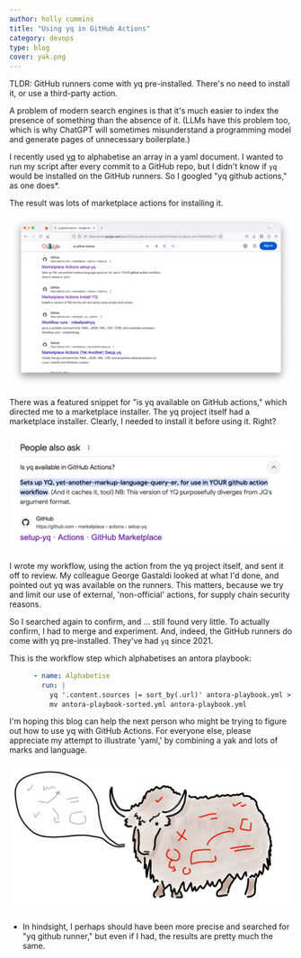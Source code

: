 ```yaml
---
author: holly cummins
title: "Using yq in GitHub Actions"
category: devops
type: blog
cover: yak.png
---
```


TLDR: GitHub runners come with yq pre-installed. There's no need to install it, or use a third-party action.


A problem of modern search engines is that it's much easier to index the presence of something than the absence of it. 
(LLMs have this problem too, which is why ChatGPT will sometimes misunderstand a programming model and generate pages of unnecessary boilerplate.)

I recently used [yq](https://mikefarah.gitbook.io/yq) to alphabetise an array in a yaml document. 
I wanted to run my script after every commit to a GitHub repo, but I didn't know if `yq` would be installed on the GitHub runners.
So I googled "yq github actions," as one does*.

The result was lots of marketplace actions for installing it.

![a page of search results for marketplace actions](search-results.png)   

There was a featured snippet for "is yq available on GitHub actions," which directed me to a marketplace installer. 
The yq project itself had a marketplace installer. Clearly, I needed to install it before using it. Right?

![a github answer for Is yq available in GitHub Actions?](snippet.png)   

I wrote my workflow, using the action from the yq project itself, and sent it off to review. My colleague George Gastaldi looked at what I'd done, and pointed out yq was available on the runners. This matters, because we try and limit our use of external, 'non-official' actions, for supply chain security reasons. 

So I searched again to confirm, and ... still found very little. To actually confirm, I had to merge and experiment. 
And, indeed, the GitHub runners do come with yq pre-installed. They've had `yq` since 2021.

This is the workflow step which alphabetises an antora playbook:

```yaml
      - name: Alphabetise
        run: |
          yq '.content.sources |= sort_by(.url)' antora-playbook.yml > antora-playbook-sorted.yml
          mv antora-playbook-sorted.yml antora-playbook.yml
```
I'm hoping this blog can help the next person who might be trying to figure out how to use yq with GitHub Actions. 
For everyone else, please appreciate my attempt to illustrate 'yaml,' by combining a yak and lots of marks and language. 

![a yak covered in marks](yak.png)   

* In hindsight, I perhaps should have been more precise and searched for "yq github runner," but even if I had, the results are pretty much the same.